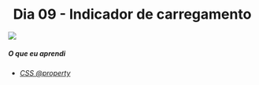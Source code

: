 
<h1 align= "center">
 Dia 09 - Indicador de carregamento<a name="id08"></a>
</h1>

 ![](https://lh3.googleusercontent.com/pw/ACtC-3ez6VbwJEdtwxcuNuZZCDHUuWDa4Nmq1Lfz0eZrjVNWQR-HofYfV2JbWXZTs84n0ylgmn33KgNrJNEZlyxfWqHZHnd1N6aMO_qaPXdHIkwGxhVYP7ypu0kXzDNZLfht2Z4GIayogj8vo9JiPI1jMTx0=w1605-h903-no?authuser=0)

 ##### O que eu aprendi

* *[CSS @property](https://css-tricks.com/exploring-property-and-its-animating-powers/)*


